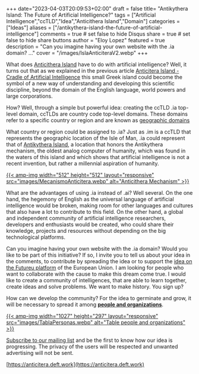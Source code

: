+++
date="2023-04-03T20:09:53+02:00"
draft = false
title= "Antikythera Island: The Future of Artificial Intelligence?"
tags = ["Artificial Intelligence","ccTLD","Idea","Anticithera Island","Domain"]
categories = ["Ideas"]
aliases = ["/antikythera-island-the-future-of-artificial-intelligence"]
comments = true # set false to hide Disqus
share = true # set false to hide share buttons
author = "Eloy Lopez"
featured = true
description = "Can you imagine having your own website with the .ia domain? ..."
cover = "/images/IslaAnticiteraV2.webp"
+++

What does [Anticithera Island](https://youtu.be/WN8uUl4rbkE) have to do with artificial intelligence? Well, it turns out that as we explained in the previous article [Anticitera Island - Cradle of Artificial Intelligence](https://deft.work/en/blog/2022/09/16/antikythera-island-cradle-of-artificial-intelligence/) this small Greek island could become the symbol of a new way of understanding and developing this scientific discipline, beyond the domain of the English language, world powers and large corporations.

How? Well, through a simple but powerful idea: creating the ccTLD .ia top-level domain, ccTLDs are country code top-level domains. These domains refer to a specific country or region and are known as [geographic domains](https://www.ionos.es/digitalguide/dominios/extensiones-de-dominio/cctld-la-lista-completa-de-dominios-por-pais/)

What country or region could be assigned to .ia? Just as .im is a ccTLD that represents the geographic location of the Isle of Man, .ia could represent that of [Antikythera Island](https://youtu.be/WN8uUl4rbkE), a location that honors the Antikythera mechanism, the oldest analog computer of humanity, which was found in the waters of this island and which shows that artificial intelligence is not a recent invention, but rather a millennial aspiration of humanity.

[{{< amp-img width="512" height="512" layout="responsive" src="images/MecanismoAnticitera.webp" alt="Anticithera Mechanism" >}}](https://deft.work/en/blog/2022/09/16/antikythera-island-cradle-of-artificial-intelligence/)

What are the advantages of using .ia instead of .ai? Well several. On the one hand, the hegemony of English as the universal language of artificial intelligence would be broken, making room for other languages and cultures that also have a lot to contribute to this field. On the other hand, a global and independent community of artificial intelligence researchers, developers and enthusiasts would be created, who could share their knowledge, projects and resources without depending on the big technological platforms.

Can you imagine having your own website with the .ia domain? Would you like to be part of this initiative? If so, I invite you to tell us about your idea in the comments, to contribute by spreading the idea or to support the [idea on the Futureu platform](https://futureu.europa.eu/processes/Digital/f/15/proposals/27592?locale=en) of the European Union. I am looking for people who want to collaborate with the cause to make this dream come true. I would like to create a community of intelligences, that are able to learn together, create ideas and solve problems. We want to make history. You sign up?

How can we develop the community? For the idea to germinate and grow, it will be necessary to spread it among [**people and organizations**](https://docs.google.com/spreadsheets/d/1-6lBWrMexLKKDpfI2u8zKnvit3mXeZT9Zs6ngZk4glI/edit?usp=sharing).

[{{< amp-img width="1027" height="297" layout="responsive" src="images/TablaPersonas.webp" alt="Table people and organizations" >}}](https://docs.google.com/spreadsheets/d/1-6lBWrMexLKKDpfI2u8zKnvit3mXeZT9Zs6ngZk4glI/edit?usp=sharing)

[Subscribe to our mailing list](https://docs.google.com/forms/d/e/1FAIpQLSeptFS3-XMVTeBFQzDEl1O55hkXhtOgYmMSEfpLLJk11UZEOA/viewform?usp=sf_link) and be the first to know how our idea is progressing. The privacy of the users will be respected and unwanted advertising will not be sent.

<!-- [{{< amp-img width="1248" height="698" layout="responsive" src="images/QuijoteIA.webp" alt="Quijote" >}}](https://www .abc.es/opinion/abci-inteligencia-artificial-espanol-201903272343_noticia.html) -->

[https://anticitera.deft.work](https://anticitera.deft.work)